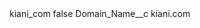 <?xml version="1.0" encoding="UTF-8"?>
<CustomMetadata xmlns="http://soap.sforce.com/2006/04/metadata" xmlns:xsi="http://www.w3.org/2001/XMLSchema-instance" xmlns:xsd="http://www.w3.org/2001/XMLSchema">
    <label>kiani_com</label>
    <protected>false</protected>
    <values>
        <field>Domain_Name__c</field>
        <value xsi:type="xsd:string">kiani.com</value>
    </values>
</CustomMetadata>
